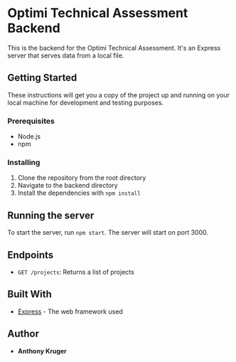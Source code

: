 # Optimi Technical Assessment Backend

This is the backend for the Optimi Technical Assessment. It's an Express server that serves data from a local file.

## Getting Started

These instructions will get you a copy of the project up and running on your local machine for development and testing purposes.

### Prerequisites

- Node.js
- npm

### Installing

1. Clone the repository from the root directory
2. Navigate to the backend directory
3. Install the dependencies with `npm install`

## Running the server

To start the server, run `npm start`. The server will start on port 3000.

## Endpoints

- `GET /projects`: Returns a list of projects

## Built With

- [Express](https://expressjs.com/) - The web framework used

## Author

- **Anthony Kruger**

